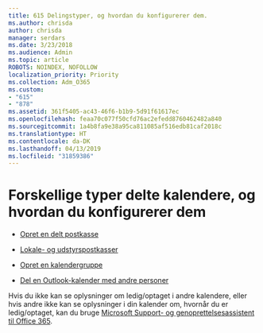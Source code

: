 ```yaml
---
title: 615 Delingstyper, og hvordan du konfigurerer dem.
ms.author: chrisda
author: chrisda
manager: serdars
ms.date: 3/23/2018
ms.audience: Admin
ms.topic: article
ROBOTS: NOINDEX, NOFOLLOW
localization_priority: Priority
ms.collection: Adm_O365
ms.custom:
- "615"
- "878"
ms.assetid: 361f5405-ac43-46f6-b1b9-5d91f61617ec
ms.openlocfilehash: feaa70c077f50cfd76ac2efedd8760462482a840
ms.sourcegitcommit: 1a4b8fa9e38a95ca811085af516edb81caf2018c
ms.translationtype: HT
ms.contentlocale: da-DK
ms.lasthandoff: 04/13/2019
ms.locfileid: "31859386"
---
```

# <a name="different-types-of-shared-calendars-and-how-to-set-them-up"></a>Forskellige typer delte kalendere, og hvordan du konfigurerer dem

- [Opret en delt postkasse](https://support.office.com/article/871a246d-3acd-4bba-948e-5de8be0544c9)

- [Lokale- og udstyrspostkasser](https://support.office.com/article/9f518a6d-1e2c-4d44-93f3-e19013a1552b)

- [Opret en kalendergruppe](https://support.office.com/article/8385667b-d758-4489-a53f-f542dd01e6ff)

- [Del en Outlook-kalender med andre personer](https://support.office.com/article/353ed2c1-3ec5-449d-8c73-6931a0adab88)

Hvis du ikke kan se oplysninger om ledig/optaget i andre kalendere, eller hvis andre ikke kan se oplysninger i din kalender om, hvornår du er ledig/optaget, kan du bruge [Microsoft Support- og genoprettelsesassistent til Office 365](https://diagnostics.office.com/).
